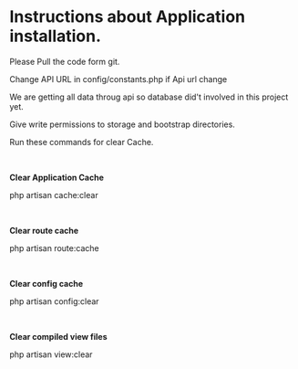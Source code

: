 <h1>Instructions about Application installation.</h1>

<p>Please Pull the code form git.</p>
<p>Change API URL in config/constants.php if Api url change</p>

<p>We are getting all data throug api so database did't involved in this project yet.</p>
<p>Give write permissions to storage and bootstrap directories.</p>
<p></p>
<p>Run these commands for clear Cache.</p>
<p>&nbsp;</p>
<b>Clear Application Cache</b>
<p>php artisan cache:clear</p>
<p>&nbsp;</p>
<b>Clear route cache</b>
<p>php artisan route:cache  </p>
<p>&nbsp;</p>
<b>Clear config cache</b>
<p>php artisan config:clear </p>
<p>&nbsp;</p>
<b>Clear compiled view files</b>
<p>php artisan view:clear</p>

